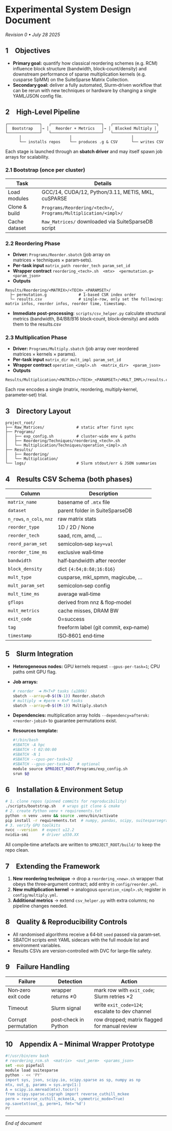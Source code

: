 # Experimental System Design Document

*Revision 0 • July 28 2025*

## 1 Objectives

* **Primary goal:** quantify how classical reordering schemes (e.g. RCM) influence block structure (bandwidth, block‑count/density) and downstream performance of sparse multiplication kernels (e.g. cusparse SpMM) on the SuiteSparse Matrix Collection.
* **Secondary goal:** deliver a fully automated, Slurm‑driven workflow that can be rerun with new techniques or hardware by changing a single YAML/JSON config file.

## 2 High‑Level Pipeline

```text
┌──────────────┐   ┌──────────────────────┐   ┌───────────────────┐
│  Bootstrap   │→ │   Reorder + Metrics   │→ │  Blocked Multiply │
└──────────────┘   └──────────────────────┘   └───────────────────┘
      │                     │                          │
      └── installs repos    └── produces .g & CSV      └── writes CSV
```

Each stage is launched through an **sbatch driver** and may itself spawn job arrays for scalability.

### 2.1 Bootstrap (once per cluster)

| Task          | Details                                                          |
| ------------- | ---------------------------------------------------------------- |
| Load modules  | GCC/14, CUDA/12, Python/3.11, METIS, MKL, cuSPARSE               |
| Clone & build | `Programs/Reordering/<tech>/`, `Programs/Multiplication/<impl>/` |
| Cache dataset | `Raw_Matrices/` downloaded via SuiteSparseDB script              |

### 2.2 Reordering Phase

* **Driver:** `Programs/Reorder.sbatch` (job array on matrices × techniques × param‑sets).
* **Per‑task input**
  `matrix_path reorder_tech param_set_id`
* **Wrapper contract**
  `reordering_<tech>.sh  <mtx>  <permutation.g>  <param_json>`
* **Outputs**

```
Results/Reordering/<MATRIX>/<TECH>_<PARAMSET>/
  ├─ permutation.g              # 1‑based CSR index order
  └─ results.csv                # single‑row, only set the following: matrix infos, reorder infos, reorder time, timestamp.
```

* **Immediate post‑processing**: `scripts/csv_helper.py` calculate structural metrics (bandwidth, B4/B8/B16 block‑count, block‑density) and adds them to the results.csv

### 2.3 Multiplication Phase

* **Driver:** `Programs/Multiply.sbatch` (job array over reordered matrices × kernels × params).
* **Per‑task input**
  `matrix_dir mult_impl param_set_id`
* **Wrapper contract**
  `operation_<impl>.sh  <matrix_dir>  <param_json>`
* **Outputs**

```
Results/Multiplication/<MATRIX>/<TECH>_<PARAMSET>/<MULT_IMPL>/results.csv
```

Each row encodes a single (matrix, reordering, multiply‑kernel, parameter‑set) trial.

## 3 Directory Layout

```text
project_root/
├── Raw_Matrices/              # static after first sync
├── Programs/
│   ├── exp_config.sh          # cluster‑wide env & paths
│   ├── Reordering/Techniques/reordering_<tech>.sh
│   └── Multiplication/Techniques/operation_<impl>.sh
├── Results/
│   ├── Reordering/
│   └── Multiplication/
└── logs/                      # Slurm stdout/err & JSON summaries
```

## 4 Results CSV Schema (both phases)

| Column                    | Description                           |
| ------------------------- | ------------------------------------- |
| `matrix_name`             | basename of `.mtx` file               |
| `dataset`                 | parent folder in SuiteSparseDB        |
| `n_rows`, `n_cols`, `nnz` | raw matrix stats                      |
| `reorder_type`            | 1D / 2D / None                        |
| `reorder_tech`            | saad, rcm, amd, …                     |
| `reord_param_set`         | semicolon‑sep `key=val`               |
| `reorder_time_ms`         | exclusive wall‑time                   |
| `bandwidth`               | half‑bandwidth after reorder          |
| `block_density`           | dict `{4:δ4;8:δ8;16:δ16}`             |
| `mult_type`               | cusparse, mkl\_spmm, magicube, …      |
| `mult_param_set`          | semicolon‑sep config                  |
| `mult_time_ms`            | average wall‑time                     |
| `gflops`                  | derived from nnz & flop‑model         |
| `mult_metrics`            | cache misses, DRAM BW                 |
| `exit_code`               | 0=success                             |
| `tag`                     | freeform label (git commit, exp‑name) |
| `timestamp`               | ISO‑8601 end‑time                     |

## 5 Slurm Integration

* **Heterogeneous nodes:** GPU kernels request `--gpus-per-task=1`; CPU paths omit GPU flag.
* **Job arrays:**

  ```bash
  # reorder  ➜ M×T×P tasks (≤100k)
  sbatch --array=0-$((N-1)) Reorder.sbatch
  # multiply ➜ #perm × K×P tasks
  sbatch --array=0-$((M-1)) Multiply.sbatch
  ```
* **Dependencies:** multiplication array holds `--dependency=afterok:<reorder-jobid>` to guarantee permutations exist.
* **Resources template:**

  ```bash
  #!/bin/bash
  #SBATCH -A hpc
  #SBATCH -t 02:00:00
  #SBATCH -N 1
  #SBATCH --cpus-per-task=32
  #SBATCH --gpus-per-task=1   # optional
  module source $PROJECT_ROOT/Programs/exp_config.sh
  srun $@
  ```

## 6 Installation & Environment Setup

```bash
# 1. clone repos (pinned commits for reproducibility)
./scripts/bootstrap.sh   # wraps git clone & cmake
# 2. create Python venv + requirements.txt
python -m venv .venv && source .venv/bin/activate
pip install -r requirements.txt  # numpy, pandas, scipy, suitesparsegraphblas, py-metis
# 3. verify GPU toolkits
nvcc --version  # expect ≥12.2
nvidia-smi      # driver ≥550.XX
```

All compile‑time artefacts are written to `$PROJECT_ROOT/build/` to keep the repo clean.

## 7 Extending the Framework

1. **New reordering technique** → drop a `reordering_<new>.sh` wrapper that obeys the three‑argument contract; add entry in `config/reorder.yml`.
2. **New multiplication kernel** → analogous `operation_<impl>.sh`; register in `config/multiply.yml`.
3. **Additional metrics** → extend `csv_helper.py` with extra columns; no pipeline changes needed.

## 8 Quality & Reproducibility Controls

* All randomised algorithms receive a 64‑bit `seed` passed via param‑set.
* SBATCH scripts emit YAML sidecars with the full module list and environment variables.
* Results CSVs are version‑controlled with DVC for large‑file safety.

## 9 Failure Handling

| Failure             | Detection            | Action                                         |
| ------------------- | -------------------- | ---------------------------------------------- |
| Non‑zero exit code  | wrapper returns ≠0   | mark row with `exit_code`; Slurm retries ×2    |
| Timeout             | Slurm signal         | write `exit_code=124`; escalate to dev channel |
| Corrupt permutation | post‑check in Python | row dropped; matrix flagged for manual review  |

## 10 Appendix A – Minimal Wrapper Prototype

```bash
#!/usr/bin/env bash
# reordering_rcm.sh  <matrix>  <out_perm>  <params_json>
set -euo pipefail
module load suitesparse
python - << 'PY'
import sys, json, scipy.io, scipy.sparse as sp, numpy as np
mtx, out_g, params = sys.argv[1:]
A = scipy.io.mmread(mtx).tocsr()
from scipy.sparse.csgraph import reverse_cuthill_mckee
perm = reverse_cuthill_mckee(A, symmetric_mode=True)
np.savetxt(out_g, perm+1, fmt='%d')
PY
```

---

*End of document*

